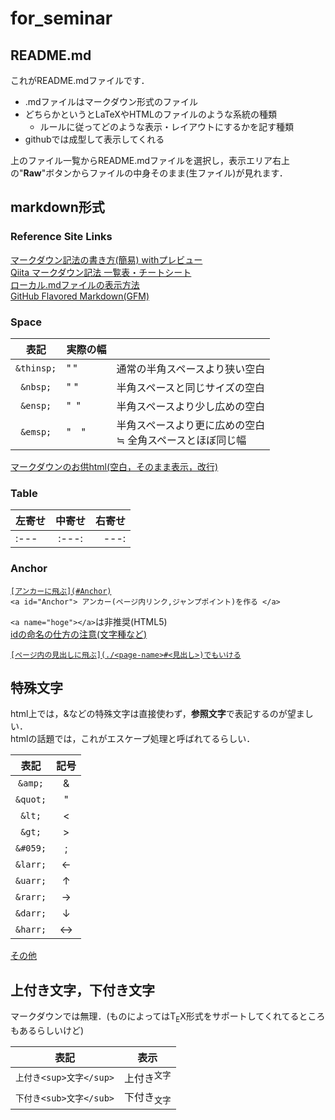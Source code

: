# for_seminar

## README.md

これがREADME.mdファイルです．

- .mdファイルはマークダウン形式のファイル
- どちらかというとLaTeXやHTMLのファイルのような系統の種類
  - ルールに従ってどのような表示・レイアウトにするかを記す種類
- githubでは成型して表示してくれる

上のファイル一覧からREADME.mdファイルを選択し，表示エリア右上の"**Raw**"ボタンからファイルの中身そのまま(生ファイル)が見れます．


## markdown形式

### Reference Site Links
[マークダウン記法の書き方(簡易) withプレビュー](https://web-cheatsheet.com/markdown)  
[Qiita マークダウン記法 一覧表・チートシート](https://qiita.com/kamorits/items/6f342da395ad57468ae3)  
[ローカル.mdファイルの表示方法](https://qiita.com/zoekaeru/items/084948b5c6479af1158e)  
[GitHub Flavored Markdown(GFM)](https://qiita.com/tbpgr/items/989c6badefff69377da7#github-flavored-markdowngfm)  


### Space
|表記|実際の幅||
|:---:|:---|:---|
|`&thinsp;`|"&thinsp;"|通常の半角スペースより狭い空白
|`&nbsp;`|"&nbsp;"|半角スペースと同じサイズの空白|
|`&ensp;`|"&ensp;"|半角スペースより少し広めの空白|
|`&emsp;`|"&emsp;"|半角スペースより更に広めの空白<br>≒ 全角スペースとほぼ同じ幅|

[マークダウンのお供html(空白，そのまま表示，改行)](https://hacknote.jp/archives/45735/)  

### Table

|左寄せ|中寄せ|右寄せ|
|:---|:---:|---:|
|:---|:---:|---:|

<!-- [細かい設定](https://seesaawiki.jp/w/tag_guide/d/%A5%C6%A1%BC%A5%D6%A5%EB%28%C9%BD%C1%C8%A4%DF%29%B5%AD%CB%A1) -->

### Anchor
[`[アンカーに飛ぶ](#Anchor)`](#Anchor)  
<a id="Anchor">`<a id="Anchor"> アンカー(ページ内リンク,ジャンプポイント)を作る </a>`</a>  

`<a name="hoge"></a>`は非推奨(HTML5)  
[idの命名の仕方の注意(文字種など)](https://www.kanzaki.com/docs/html/htminfo12.html#name-syntax)

[`[ページ内の見出しに飛ぶ](./<page-name>#<見出し>)でもいける`](README.md#Anchor)


## 特殊文字
html上では，&amp;などの特殊文字は直接使わず，**参照文字**で表記するのが望ましい．  
htmlの話題では，これがエスケープ処理と呼ばれてるらしい．

|表記|記号|
|:---:|:---:|
|`&amp;`|&amp;
|`&quot;`|&quot;
|`&lt;`|&lt;|
|`&gt;`|&gt;|
|`&#059;`|&#059;
|`&larr;`|&larr;|
|`&uarr;`|&uarr;|
|`&rarr;`|&rarr;|
|`&darr;`|&darr;|
|`&harr;`|&harr;|

[その他](http://web-dou.com/html/t023b.html)


## 上付き文字，下付き文字
マークダウンでは無理．(ものによってはT<sub>E</sub>X形式をサポートしてくれてるところもあるらしいけど)

|表記|表示|
|:---:|:---:|
|`上付き<sup>文字</sup>`|上付き<sup>文字</sup>|
|`下付き<sub>文字</sub>`|下付き<sub>文字</sub>|
